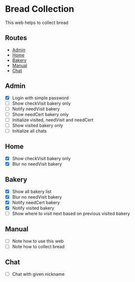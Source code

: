 # Bread Collection

This web helps to collect bread

## Routes

- [Admin](#admin)
- [Home](#home)
- [Bakery](#bakery)
- [Manual](#manual)
- [Chat](#chat)

## Admin

- [x] Login with simple password
- [ ] Show checkVisit bakery only
- [ ] Notify needVisit bakery
- [ ] Show needCert bakery only
- [ ] Initialize visited, needVisit and needCert
- [ ] Show visited bakery only
- [ ] Initialize all chats

## Home

- [x] Show checkVisit bakery only
- [x] Blur no needVisit bakery

## Bakery

- [x] Show all bakery list
- [x] Blur no needVisit bakery
- [x] Notify needCert bakery
- [x] Notify visited bakery
- [ ] Show where to visit next based on previous visited bakery

## Manual

- [ ] Note how to use this web
- [ ] Note how to collect bread

## Chat

- [ ] Chat with given nickname
